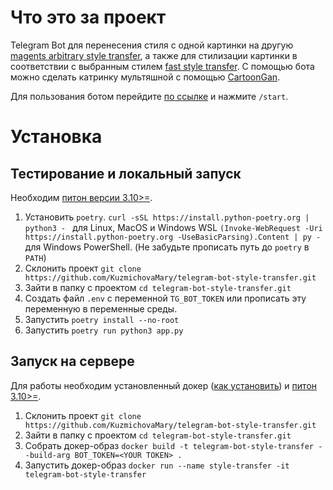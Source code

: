 # Что это за проект

Telegram Bot для перенесения стиля с одной картинки на другую [magents arbitrary style transfer](https://tfhub.dev/google/magenta/arbitrary-image-stylization-v1-256/2), а также для стилизации картинки в соответствии с выбранным стилем [fast style transfer](https://github.com/lengstrom/fast-style-transfer).
С помощью бота можно сделать катринку мультяшной с помощью [CartoonGan](https://tfhub.dev/sayakpaul/lite-model/cartoongan/dr/1).

Для пользования ботом перейдите [по ссылке](https://t.me/dls2023_style_bot) и нажмите `/start`.

# Установка

## Тестирование и локальный запуск

Необходим [питон версии 3.10>=](https://www.python.org/downloads/).

1. Установить `poetry`. ```curl -sSL https://install.python-poetry.org | python3 -
``` для Linux, MacOS и Windows WSL ```(Invoke-WebRequest -Uri https://install.python-poetry.org -UseBasicParsing).Content | py -``` для Windows PowerShell. (Не забудьте прописать путь до `poetry` в `PATH`)
2. Склонить проект ```git clone https://github.com/KuzmichovaMary/telegram-bot-style-transfer.git```
3. Зайти в папку с проектом ```cd telegram-bot-style-transfer.git```
4. Создать файл `.env` с переменной `TG_BOT_TOKEN` или прописать эту переменную в переменные среды.
5. Запустить ```poetry install --no-root```
6. Запустить ```poetry run python3 app.py```

## Запуск на сервере

Для работы необходим установленный докер ([как установить](https://docs.docker.com/engine/install/)) и [питон 3.10>=](https://www.python.org/downloads/).

1. Склонить проект ```git clone https://github.com/KuzmichovaMary/telegram-bot-style-transfer.git```
2. Зайти в папку с проектом ```cd telegram-bot-style-transfer.git```
3. Собрать докер-образ ```docker build -t telegram-bot-style-transfer --build-arg BOT_TOKEN=<YOUR TOKEN> .```
4. Запустить докер-образ ```docker run --name style-transfer -it telegram-bot-style-transfer```


